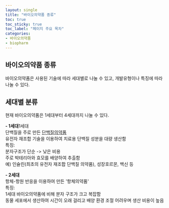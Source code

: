 ```yaml
---
layout: single
title: "바이오의약품 종류" 
toc: true
toc_sticky: true
toc_label: "페이지 주요 목차"
categories:
- 바이오의약품
- biopharm
---
```


## 바이오의약품 종류
바이오의약품은 사용된 기술에 따라 세대별로 나눌 수 있고, 개발유형이나 특징에 따라 나눌 수 있다.

## 세대별 분류
현재 바이오의약품은 1세대부터 4세대까지 나눌 수 있다.


**- 1세대**1세대  
단백질을 주로 만든 <u>단백질의약품</u>  
유전자 재조합 기술을 이용하여 치료용 단백질 성분을 대량 생산함  
특징:  
분자구조가 단순 -> 낮은 비용  
주로 박테리아와 효모를 배양하여 추출함  
예) 인슐린(최초의 유전자 재조합 단백질 의약품), 성장호르몬, 백신 등


**- 2세대**  
항체-항원 반응을 이용하여 만든 '항체의약품'  
특징:  
1세대 바이오의약품에 비해 분자 구조가 크고 복잡함  
동물 세포에서 생산하여 시간이 오래 걸리고 배양 환경 조절 어려우며 생산 비용이 높음  
